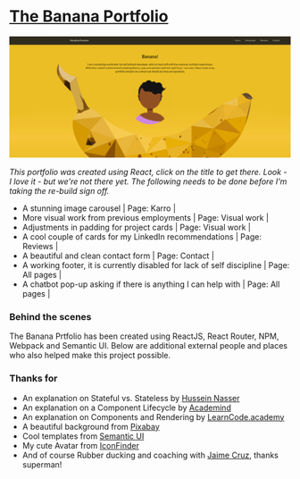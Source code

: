 # [The Banana Portfolio](https://frostare.netlify.com/)
![The Banana Portfolio](src/images/printscreen/bananascreenshot.png)

*This portfolio was created using React, click on the title to get there. Look - I love it - but we're not there yet. The following needs to be done before I'm taking the re-build sign off.*

* A stunning image carousel | Page: Karro |
* More visual work from previous employments | Page: Visual work |
* Adjustments in padding for project cards | Page: Visual work |
* A cool couple of cards for my LinkedIn recommendations | Page: Reviews |
* A beautiful and clean contact form | Page: Contact | 
* A working footer, it is currently disabled for lack of self discipline | Page: All pages |
* A chatbot pop-up asking if there is anything I can help with | Page: All pages |

### Behind the scenes
The Banana Prtfolio has been created using ReactJS, React Router, NPM, Webpack and Semantic UI. Below are additional external people and places who also helped make this project possible.


### Thanks for
* An explanation on Stateful vs. Stateless by [Hussein Nasser](https://www.youtube.com/watch?v=nhwZn6v5vT0)
* An explanation on a Component Lifecycle by [Academind](https://www.youtube.com/watch?v=Oioo0IdoEls)
* An explanation on Components and Rendering by [LearnCode.academy](https://www.youtube.com/watch?v=fd2Cayhez58&t=4s)
* A beautiful background from [Pixabay](https://pixabay.com/)
* Cool templates from [Semantic UI](https://semantic-ui.com/)
* My cute Avatar from [IconFinder](https://www.iconfinder.com/)
* And of course Rubber ducking and coaching with [Jaime Cruz](https://github.com/JaimeCrz), thanks superman!